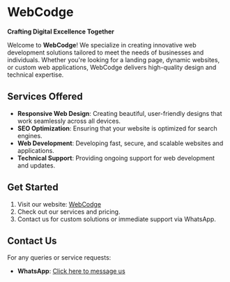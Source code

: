 # WebCodge

**Crafting Digital Excellence Together**

Welcome to **WebCodge**! We specialize in creating innovative web development solutions tailored to meet the needs of businesses and individuals. Whether you're looking for a landing page, dynamic websites, or custom web applications, WebCodge delivers high-quality design and technical expertise.

## Services Offered

- **Responsive Web Design**: Creating beautiful, user-friendly designs that work seamlessly across all devices.
- **SEO Optimization**: Ensuring that your website is optimized for search engines.
- **Web Development**: Developing fast, secure, and scalable websites and applications.
- **Technical Support**: Providing ongoing support for web development and updates.

## Get Started

1. Visit our website: [WebCodge](https://webcodge.vercel.app)
2. Check out our services and pricing.
3. Contact us for custom solutions or immediate support via WhatsApp.

## Contact Us

For any queries or service requests:
- **WhatsApp**: [Click here to message us](https://wa.me/7510820593)